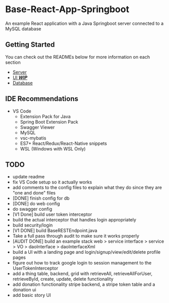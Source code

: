 # Base-React-App-Springboot
An example React application with a Java Springboot server connected to a MySQL database

## Getting Started
You can check out the READMEs below for more information on each section
  - [Server](server/thingapp/README.md)
  - [UI ***WIP***](ui/thing-app/README.md)
  - [Database](database/README.md)

## IDE Recommendations
- VS Code
  - Extension Pack for Java
  - Spring Boot Extension Pack
  - Swagger Viewer
  - MySQL
  - vsc-mybatis
  - ES7+ React/Redux/React-Native snippets
  - WSL (Windows with WSL Only)

## TODO
- update readme
- fix VS Code setup so it actually works
- add comments to the config files to explain what they do since they are "one and done" files
- [DONE] finish config for db
- [DONE] do web config
- do swagger config
- [V1 Done] build user token interceptor
- build the actual interceptor that handles login appropriately
- build security/login
- [V1 DONE] build BaseRESTEndpoint.java
- Take a full pass through audit to make sure it works properly
- [AUDIT DONE] build an example stack web > service interface > service > VO > daoInterface > daoInterfaceXml
- build a UI with a landing page and login/signup/view/edit/delete profile pages
- figure out how to track google login to session management to the UserTokenInterceptor
- add a thing table, backend, grid with retrieveAll, retrieveAllForUser, retrieveById, create, update, delete functionality
- add donation functionality stripe backend, a stripe token table and a donation ui
- add basic story UI
